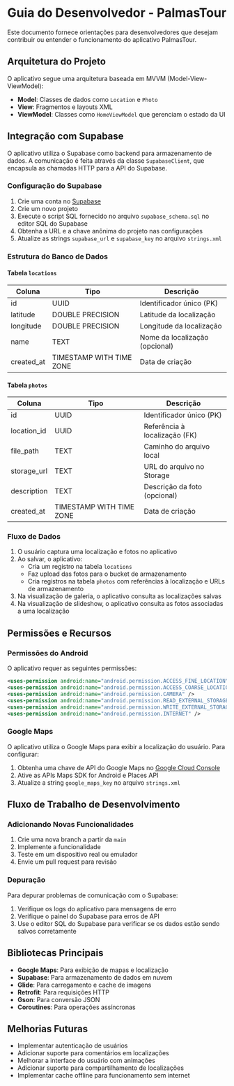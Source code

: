 # Guia do Desenvolvedor - PalmasTour

Este documento fornece orientações para desenvolvedores que desejam contribuir ou entender o funcionamento do aplicativo PalmasTour.

## Arquitetura do Projeto

O aplicativo segue uma arquitetura baseada em MVVM (Model-View-ViewModel):

- **Model**: Classes de dados como `Location` e `Photo`
- **View**: Fragmentos e layouts XML
- **ViewModel**: Classes como `HomeViewModel` que gerenciam o estado da UI

## Integração com Supabase

O aplicativo utiliza o Supabase como backend para armazenamento de dados. A comunicação é feita através da classe `SupabaseClient`, que encapsula as chamadas HTTP para a API do Supabase.

### Configuração do Supabase

1. Crie uma conta no [Supabase](https://supabase.com/)
2. Crie um novo projeto
3. Execute o script SQL fornecido no arquivo `supabase_schema.sql` no editor SQL do Supabase
4. Obtenha a URL e a chave anônima do projeto nas configurações
5. Atualize as strings `supabase_url` e `supabase_key` no arquivo `strings.xml`

### Estrutura do Banco de Dados

#### Tabela `locations`

| Coluna      | Tipo                     | Descrição                       |
|-------------|--------------------------|--------------------------------|
| id          | UUID                     | Identificador único (PK)       |
| latitude    | DOUBLE PRECISION         | Latitude da localização        |
| longitude   | DOUBLE PRECISION         | Longitude da localização       |
| name        | TEXT                     | Nome da localização (opcional) |
| created_at  | TIMESTAMP WITH TIME ZONE | Data de criação                |

#### Tabela `photos`

| Coluna      | Tipo                     | Descrição                       |
|-------------|--------------------------|--------------------------------|
| id          | UUID                     | Identificador único (PK)       |
| location_id | UUID                     | Referência à localização (FK)  |
| file_path   | TEXT                     | Caminho do arquivo local       |
| storage_url | TEXT                     | URL do arquivo no Storage      |
| description | TEXT                     | Descrição da foto (opcional)   |
| created_at  | TIMESTAMP WITH TIME ZONE | Data de criação                |

### Fluxo de Dados

1. O usuário captura uma localização e fotos no aplicativo
2. Ao salvar, o aplicativo:
   - Cria um registro na tabela `locations`
   - Faz upload das fotos para o bucket de armazenamento
   - Cria registros na tabela `photos` com referências à localização e URLs de armazenamento
3. Na visualização de galeria, o aplicativo consulta as localizações salvas
4. Na visualização de slideshow, o aplicativo consulta as fotos associadas a uma localização

## Permissões e Recursos

### Permissões do Android

O aplicativo requer as seguintes permissões:

```xml
<uses-permission android:name="android.permission.ACCESS_FINE_LOCATION" />
<uses-permission android:name="android.permission.ACCESS_COARSE_LOCATION" />
<uses-permission android:name="android.permission.CAMERA" />
<uses-permission android:name="android.permission.READ_EXTERNAL_STORAGE" />
<uses-permission android:name="android.permission.WRITE_EXTERNAL_STORAGE" />
<uses-permission android:name="android.permission.INTERNET" />
```

### Google Maps

O aplicativo utiliza o Google Maps para exibir a localização do usuário. Para configurar:

1. Obtenha uma chave de API do Google Maps no [Google Cloud Console](https://console.cloud.google.com/)
2. Ative as APIs Maps SDK for Android e Places API
3. Atualize a string `google_maps_key` no arquivo `strings.xml`

## Fluxo de Trabalho de Desenvolvimento

### Adicionando Novas Funcionalidades

1. Crie uma nova branch a partir da `main`
2. Implemente a funcionalidade
3. Teste em um dispositivo real ou emulador
4. Envie um pull request para revisão

### Depuração

Para depurar problemas de comunicação com o Supabase:

1. Verifique os logs do aplicativo para mensagens de erro
2. Verifique o painel do Supabase para erros de API
3. Use o editor SQL do Supabase para verificar se os dados estão sendo salvos corretamente

## Bibliotecas Principais

- **Google Maps**: Para exibição de mapas e localização
- **Supabase**: Para armazenamento de dados em nuvem
- **Glide**: Para carregamento e cache de imagens
- **Retrofit**: Para requisições HTTP
- **Gson**: Para conversão JSON
- **Coroutines**: Para operações assíncronas

## Melhorias Futuras

- Implementar autenticação de usuários
- Adicionar suporte para comentários em localizações
- Melhorar a interface do usuário com animações
- Adicionar suporte para compartilhamento de localizações
- Implementar cache offline para funcionamento sem internet